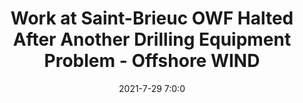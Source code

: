 ---
"title": "Work at Saint-Brieuc OWF Halted After Another Drilling Equipment Problem - Offshore WIND"
"date": "2021-7-29 7:0:0"
"feed_name": "GOOGLENEWS"
"feed_website": "https://news.google.com/search?q=drilling%2Bincident&hl=en-US&gl=US&ceid=US:en"
"feed_rss": "https://news.google.com/rss/search?q=drilling%2Bincident&hl=en-US&gl=US&ceid=US:en"
"link": "https://www.offshorewind.biz/2021/07/29/work-at-saint-brieuc-owf-halted-after-another-drilling-equipment-problem/"
"file": "_posts/-8041512a952017ddee8e162076bde70b115c19be.md"
"accident": "0"
"drilling": "0"
---